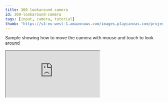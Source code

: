 ```yaml
---
title: 360 lookaround camera
id: 360-lookaround-camera
tags: [input, camera, tutorial]
thumb: "https://s3-eu-west-1.amazonaws.com/images.playcanvas.com/projects/12/438216/3B51C6-image-75.jpg"
---
```


Sample showing how to move the camera with mouse and touch to look around

<div className="iframe-container">
    <iframe src="https://playcanv.as/p/TMrb4ucs/" title="360 lookaround camera" allow="camera; microphone; xr-spatial-tracking; fullscreen" allowfullscreen></iframe>
</div>
